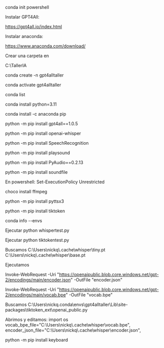 

conda init powershell

Instalar GPT4All:

https://gpt4all.io/index.html

Instalar anaconda:

https://www.anaconda.com/download/

Crear una carpeta en 

C:\TallerIA

conda create -n gpt4alltaller

conda activate gpt4alltaller

conda list

conda install python=3.11

conda install -c anaconda pip

python -m pip install gpt4all==1.0.5

python -m pip install openai-whisper

python -m pip install SpeechRecognition

python -m pip install playsound

python -m pip install PyAudio==0.2.13

python -m pip install soundfile

En powershell:
Set-ExecutionPolicy Unrestricted

choco install ffmpeg

python -m pip install pyttsx3

python -m pip install tiktoken

conda info --envs

Ejecutar python whispertest.py

Ejecutar python tiktokentest.py


Buscamos 
C:\\Users\\nickq\\.cache\\whisper\\tiny.pt
C:\\Users\\nickq\\.cache\\whisper\\base.pt

Ejecutamos

Invoke-WebRequest -Uri "https://openaipublic.blob.core.windows.net/gpt-2/encodings/main/encoder.json" -OutFile "encoder.json"

Invoke-WebRequest -Uri "https://openaipublic.blob.core.windows.net/gpt-2/encodings/main/vocab.bpe" -OutFile "vocab.bpe"

Buscamos
C:\Users\nickq\.conda\envs\gpt4alltaller\Lib\site-packages\tiktoken_ext\openai_public.py

Abrimos y editamos:
import os
        vocab_bpe_file="C:\\Users\\nickq\\.cache\\whisper\\vocab.bpe",
        encoder_json_file="C:\\Users\\nickq\\.cache\\whisper\\encoder.json",


python -m pip install keyboard

